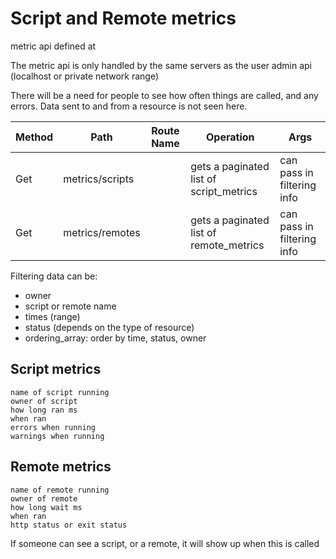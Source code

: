 # Script and Remote metrics

metric api defined at

The metric api is only handled by the same servers as the user admin api (localhost or private network range)


There will be a need for people to see how often things are called, and any errors.
Data sent to and from a resource is not seen here.


| Method | Path            | Route Name | Operation                               | Args                       |
|--------|-----------------|------------|-----------------------------------------|----------------------------|
| Get    | metrics/scripts |            | gets a paginated list of script_metrics | can pass in filtering info |
| Get    | metrics/remotes |            | gets a paginated list of remote_metrics | can pass in filtering info |


Filtering data can be:
* owner
* script or remote  name
* times (range)
* status (depends on the type of resource)
* ordering_array: order by  time, status, owner

## Script metrics

    name of script running
    owner of script
    how long ran ms
    when ran
    errors when running
    warnings when running

## Remote metrics

    name of remote running
    owner of remote
    how long wait ms
    when ran
    http status or exit status


If someone can see a script, or a remote, it will show up when this is called